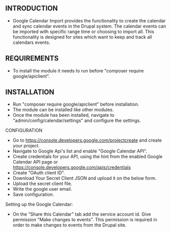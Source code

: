 INTRODUCTION
------------

  * Google Calendar Import provides the functionality to create the calendar and
    sync calendar events in the Drupal system.
    The calendar events can be imported with specific range time or choosing to
    import all. This functionality is designed for sites which want to keep and
    track all calendars events.


REQUIREMENTS
------------

  * To install the module it needs to run before
  "composer require google/apiclient".


INSTALLATION
------------
  * Run "composer require google/apiclient" before installation.
  * The module can be installed like other modules.
  * Once the module has been installed, navigate to
  "admin/config/calendar/settings" and configure the settings.


CONFIGURATION
  * Go to https://console.developers.google.com/projectcreate and create your
  project.
  * Navigate to Google Api's list and enable "Google Calendar API".
  * Create credentials for your API, using the hint from the enabled Google
  Calendar API page or https://console.developers.google.com/apis/credentials
  * Create "OAuth client ID".
  * Download Your Secret Client JSON and upload it on the below form.
  * Upload the secret client file.
  * Write the google user email.
  * Save configuration.

  Setting up the Google Calendar:
  * On the "Share this Calendar" tab add the service account id. Give permission
  "Make changes to events". This permission is required in order to make changes
  to events from the Drupal site.
